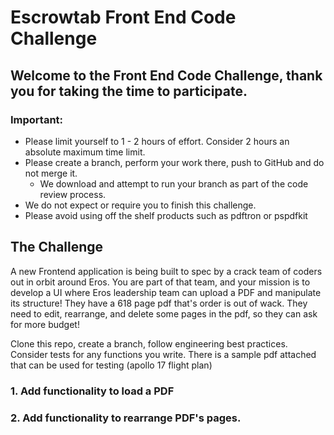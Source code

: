 

# Escrowtab Front End Code Challenge

## Welcome to the Front End Code Challenge, thank you for taking the time to participate.

### Important:

- Please limit yourself to 1 - 2 hours of effort. Consider 2 hours an absolute maximum time limit.
- Please create a branch, perform your work there, push to GitHub and do not merge it.
  - We download and attempt to run your branch as part of the code review process.
- We do not expect or require you to finish this challenge.
- Please avoid using off the shelf products such as pdftron or pspdfkit

## The Challenge

A new Frontend application is being built to spec by a crack team of coders out in orbit around Eros. You are part of that team, and your mission is to develop a UI where Eros leadership team can upload a PDF and manipulate its structure! They have a 618 page pdf that's order is out of wack. They need to edit, rearrange, and delete some pages in the pdf, so they can ask for more budget!


Clone this repo, create a branch, follow engineering best practices. Consider tests for any functions you write. There is a sample pdf attached that can be used for testing (apollo 17 flight plan)


### 1. Add functionality to load a PDF

### 2. Add functionality to rearrange PDF's pages.

### 3. Add functionality to delete pages.


# Run the angular app
- install node
- npm install in the /pdf-editor directory
- ng serve
- open http://localhost:4200